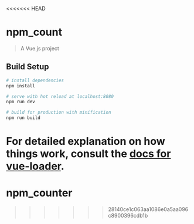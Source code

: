 <<<<<<< HEAD
# npm_count

> A Vue.js project

## Build Setup

``` bash
# install dependencies
npm install

# serve with hot reload at localhost:8080
npm run dev

# build for production with minification
npm run build
```

For detailed explanation on how things work, consult the [docs for vue-loader](http://vuejs.github.io/vue-loader).
=======
# npm_counter
>>>>>>> 28140ce1c063aa1086e0a5aa096c8900396cdb1b

